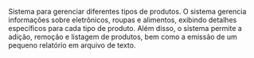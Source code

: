 Sistema para gerenciar diferentes tipos de produtos. O sistema gerencia informações sobre eletrônicos, roupas e alimentos, exibindo detalhes específicos para cada tipo de produto. Além disso, o sistema permite a adição, remoção e listagem de produtos, bem como a emissão de um pequeno relatório em arquivo de texto.
